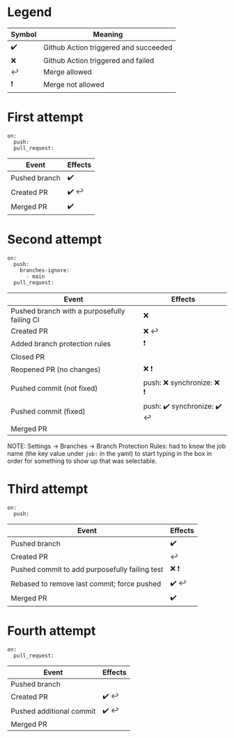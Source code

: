 # Legend

| Symbol | Meaning |
| ---- | --- |
| :heavy_check_mark: | Github Action triggered and succeeded |
| :x: | Github Action triggered and failed |
| :leftwards_arrow_with_hook: | Merge allowed |
| :heavy_exclamation_mark: | Merge not allowed |

# First attempt

```
on:
  push:
  pull_request:
```

| Event | Effects |
| --- | --- |
| Pushed branch | :heavy_check_mark: |
| Created PR | :heavy_check_mark: :leftwards_arrow_with_hook: |
| Merged PR | :heavy_check_mark: |

# Second attempt

```
on:
  push:
    branches-ignore:
      - main
  pull_request:
```

| Event | Effects |
| --- | --- |
| Pushed branch with a purposefully failing CI | :x: |
| Created PR | :x: :leftwards_arrow_with_hook: |
| Added branch protection rules | :heavy_exclamation_mark: |
| Closed PR |  |
| Reopened PR (no changes) | :x: :heavy_exclamation_mark: |
| Pushed commit (not fixed) | push: :x: synchronize: :x: :heavy_exclamation_mark: |
| Pushed commit (fixed) | push: :heavy_check_mark: synchronize: :heavy_check_mark: :leftwards_arrow_with_hook: |
| Merged PR |  |

NOTE: Settings -> Branches -> Branch Protection Rules: had to know the job name (the key value under `job:` in the yaml) to start typing in the box in order for something to show up that was selectable.

# Third attempt

```
on:
  push:
```

| Event | Effects |
| --- | --- |
| Pushed branch | :heavy_check_mark: |
| Created PR | :leftwards_arrow_with_hook: |
| Pushed commit to add purposefully failing test | :x: :heavy_exclamation_mark: |
| Rebased to remove last commit; force pushed | :heavy_check_mark: :leftwards_arrow_with_hook: |
| Merged PR | :heavy_check_mark: |

# Fourth attempt

```
on:
  pull_request:
```

| Event | Effects |
| --- | --- |
| Pushed branch |  |
| Created PR | :heavy_check_mark: :leftwards_arrow_with_hook: |
| Pushed additional commit | :heavy_check_mark: :leftwards_arrow_with_hook: |
| Merged PR |  |
